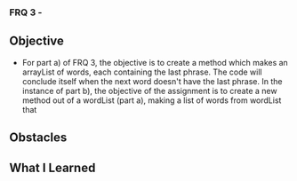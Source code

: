 ### FRQ 3 -
## Objective
- For part a) of FRQ 3, the objective is to create a method which makes an
arrayList of words, each containing the last phrase. The code will conclude itself
when the next word doesn't have the last phrase. In the instance of part b), the 
objective of the assignment is to create a new method out of a wordList (part a),
making a list of words from wordList that 
## Obstacles
## What I Learned